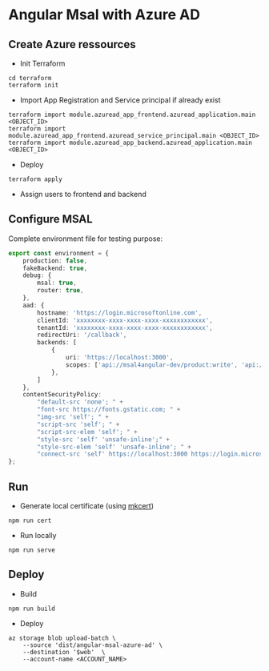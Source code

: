 # Angular Msal with Azure AD


## Create Azure ressources

- Init Terraform

```
cd terraform
terraform init
```

- Import App Registration and Service principal if already exist

```
terraform import module.azuread_app_frontend.azuread_application.main <OBJECT_ID>
terraform import module.azuread_app_frontend.azuread_service_principal.main <OBJECT_ID>
terraform import module.azuread_app_backend.azuread_application.main <OBJECT_ID>
```

- Deploy

```
terraform apply
```

- Assign users to frontend and backend


## Configure MSAL

Complete environment file for testing purpose:

```typescript
export const environment = {
    production: false,
    fakeBackend: true,
    debug: {
        msal: true,
        router: true,
    },
    aad: {
        hostname: 'https://login.microsoftonline.com',
        clientId: 'xxxxxxxx-xxxx-xxxx-xxxx-xxxxxxxxxxxx',
        tenantId: 'xxxxxxxx-xxxx-xxxx-xxxx-xxxxxxxxxxxx',
        redirectUri: '/callback',
        backends: [
            {
                uri: 'https://localhost:3000',
                scopes: ['api://msal4angular-dev/product:write', 'api://msal4angular-dev/product:read']
            },
        ]
    },
    contentSecurityPolicy:
        "default-src 'none'; " +
        "font-src https://fonts.gstatic.com; " +
        "img-src 'self'; " +
        "script-src 'self'; " +
        "script-src-elem 'self'; " +
        "style-src 'self' 'unsafe-inline';" +
        "style-src-elem 'self' 'unsafe-inline'; " +
        "connect-src 'self' https://localhost:3000 https://login.microsoftonline.com; "
};
```

## Run

- Generate local certificate (using [mkcert](https://0xdbe.github.io/AngularSecurity-ServeApplicationLocallyOverHttps/))

```console
npm run cert
```

- Run locally

```console
npm run serve
```

## Deploy

- Build

```console
npm run build
```

- Deploy

```console
az storage blob upload-batch \
    --source 'dist/angular-msal-azure-ad' \
    --destination '$web'  \
    --account-name <ACCOUNT_NAME>
```
